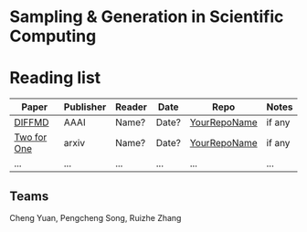 # Sampling & Generation in Scientific Computing 

# Reading list

| Paper | Publisher | Reader | Date | Repo | Notes |
| ----- | --------- | ------ | ---- | ---- | ----- |
| [DIFFMD](https://arxiv.org/abs/2204.08672) | AAAI | Name? | Date? | [YourRepoName](https://link.to.your.repo) | if any |
| [Two for One](https://arxiv.org/abs/2302.00600) | arxiv | Name? | Date? | [YourRepoName](https://link.to.your.repo)| if any |
| ... | ... | ... | ... | ... | ... |

## Teams

Cheng Yuan, Pengcheng Song, Ruizhe Zhang

